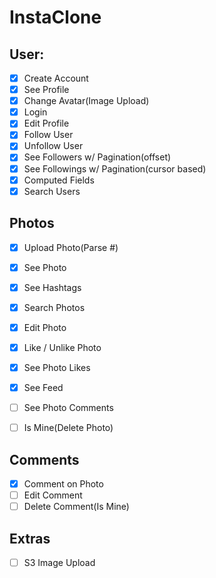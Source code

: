 # InstaClone

## User:

- [x] Create Account
- [x] See Profile
- [x] Change Avatar(Image Upload)
- [x] Login
- [x] Edit Profile
- [x] Follow User
- [x] Unfollow User
- [x] See Followers w/ Pagination(offset)
- [x] See Followings w/ Pagination(cursor based)
- [x] Computed Fields
- [x] Search Users

## Photos

- [x] Upload Photo(Parse #)
- [x] See Photo
- [x] See Hashtags
- [x] Search Photos
- [x] Edit Photo
- [x] Like / Unlike Photo
- [x] See Photo Likes
- [x] See Feed
- [ ] See Photo Comments
- [ ] Is Mine(Delete Photo)


## Comments

- [x] Comment on Photo
- [ ] Edit Comment
- [ ] Delete Comment(Is Mine)

## Extras

- [ ] S3 Image Upload